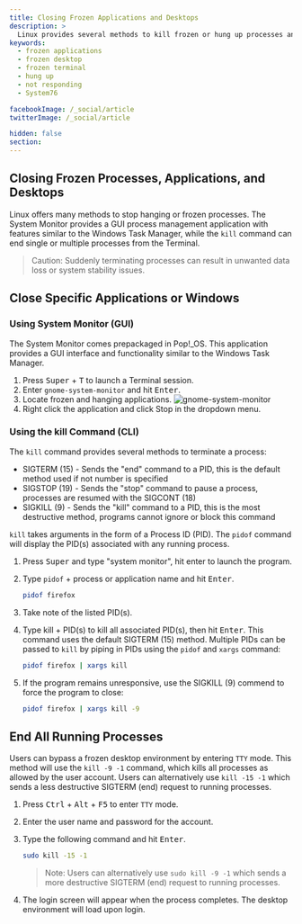 ```yaml
---
title: Closing Frozen Applications and Desktops
description: >
  Linux provides several methods to kill frozen or hung up processes and applications using GUI applications or terminal commands.
keywords:
  - frozen applications
  - frozen desktop
  - frozen terminal
  - hung up
  - not responding
  - System76

facebookImage: /_social/article
twitterImage: /_social/article

hidden: false
section:
---
```


## Closing Frozen Processes, Applications, and Desktops

Linux offers many methods to stop hanging or frozen processes. The System Monitor provides a GUI process management application with features similar to the Windows Task Manager, while the `kill` command can end single or multiple processes from the Terminal.

>Caution: Suddenly terminating processes can result in unwanted data loss or system stability issues.

## Close Specific Applications or Windows

### Using System Monitor (GUI)

The System Monitor comes prepackaged in Pop!\_OS. This application provides a GUI interface and functionality similar to the Windows Task Manager.

1. Press <kbd>Super</kbd> + <kbd>T</kbd> to launch a Terminal session.
2. Enter `gnome-system-monitor` and hit <kbd>Enter</kbd>.
3. Locate frozen and hanging applications.
   ![gnome-system-monitor](/images/ending-frozen-applications/gnome-system-monitor)
4. Right click the application and click Stop in the dropdown menu.

### Using the kill Command (CLI)

The `kill` command provides several methods to terminate a process:

- SIGTERM (15) - Sends the "end" command to a PID, this is the default method used if not number is specified
- SIGSTOP (19) - Sends the "stop" command to pause a process, processes are resumed with the SIGCONT (18)
- SIGKILL (9) - Sends the "kill" command to a PID, this is the most destructive method, programs cannot ignore or block this command

`kill` takes arguments in the form of a Process ID (PID). The `pidof` command will display the PID(s) associated with any running process.

1. Press <kbd>Super</kbd> and type "system monitor", hit enter to launch the program.
2. Type `pidof` + process or application name and hit <kbd>Enter</kbd>.

   ```bash
   pidof firefox
   ```
   
3. Take note of the listed PID(s).
4. Type kill + PID(s) to kill all associated PID(s), then hit <kbd>Enter</kbd>. This command uses the default SIGTERM (15) method. Multiple PIDs can be passed to `kill` by piping in PIDs using the `pidof` and `xargs` command:

    ```bash
    pidof firefox | xargs kill
    ```
  
5. If the program remains unresponsive, use the SIGKILL (9) commend to force the program to close: 

    ```bash
    pidof firefox | xargs kill -9
    ```

## End All Running Processes

Users can bypass a frozen desktop environment by entering `TTY` mode. This method will use the `kill -9 -1` command, which kills all processes as allowed by the user account. Users can alternatively use `kill -15 -1` which sends a less destructive SIGTERM (end) request to running processes. 

1. Press <kbd>Ctrl</kbd> + <kbd>Alt</kbd> + <kbd>F5</kbd> to enter `TTY` mode.
2. Enter the user name and password for the account.
3. Type the following command and hit <kbd>Enter</kbd>.

    ```bash
    sudo kill -15 -1
    ```
 
   >Note: Users can alternatively use `sudo kill -9 -1` which sends a more destructive SIGTERM (end) request to running processes. 
4. The login screen will appear when the process completes. The desktop environment will load upon login.

